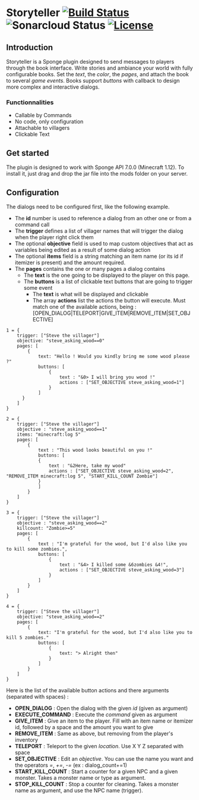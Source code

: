 
# Storyteller   [![Build Status](https://travis-ci.org/OnapleRPG/Storyteller.svg?branch=master)](https://travis-ci.org/OnapleRPG/Storyteller) ![Sonarcloud Status](https://sonarcloud.io/api/project_badges/measure?project=storyteller&metric=alert_status)  [![License](https://img.shields.io/badge/License-Apache%202.0-blue.svg)](https://opensource.org/licenses/Apache-2.0)
## Introduction  
Storyteller is a Sponge plugin designed to send messages to players through the book interface. Write stories and 
ambiance your world with fully configurable books. Set the *text*, the *color*, the *pages*, and attach the book to 
several *game events*. Books support *buttons* with callback to design more complex and interactive dialogs.

### Functionnalities
* Callable by Commands 
* No code, only configuration
* Attachable to villagers
* Clickable Text

## Get started
The plugin is designed to work with Sponge API 7.0.0 (Minecraft 1.12). To install it, just drag and drop the jar file 
into the mods folder on your server. 

## Configuration
The dialogs need to be configured first, like the following example.  
* The **id** number is used to reference a dialog from an other one or from a command call
* The **trigger** defines a list of villager names that will trigger the dialog when the player right click them
* The optional **objective** field is used to map custom objectives that act as variables being edited as a result of some dialog action
* The optional **items** field is a string matching an item name (or its id if itemizer is present) and the amount required.
* The **pages** contains the one or many pages a dialog contains
    * The **text** is the one going to be displayed to the player on this page.
    * The **buttons** is a list of clickable text buttons that are going to trigger some event
        * The **text** is what will be displayed and clickable
        * The array **actions** list the actions the button will execute. Must match one of the available actions, being : [OPEN_DIALOG|TELEPORT|GIVE_ITEM|REMOVE_ITEM|SET_OBJECTIVE]
```
1 = {
    trigger: ["Steve the villager"]
    objective: "steve_asking_wood==0"
    pages: [
        {
            text: "Hello ! Would you kindly bring me some wood please ?"
            buttons: [
                {
                    text : "&0> I will bring you wood !"
                    actions : ["SET_OBJECTIVE steve_asking_wood=1"]
                }
            ]
      }
    ]
}

2 = {
    trigger: ["Steve the villager"]
    objective : "steve_asking_wood==1"
    items: "minecraft:log 5"
    pages: [
        {
            text : "This wood looks beautiful on you !"
            buttons: [
            {
                text : "&2Here, take my wood"
                actions : ["SET_OBJECTIVE steve_asking_wood=2", "REMOVE_ITEM minecraft:log 5", "START_KILL_COUNT Zombie"]
            }
            ]
        }
    ]
}

3 = {
    trigger: ["Steve the villager"]
    objective : "steve_asking_wood==2"
    killcount: "Zombie>=5"
    pages: [
        {
            text : "I'm grateful for the wood, but I'd also like you to kill some zombies.",
            buttons: [
                {
                    text : "&4> I killed some &6zombies &4!",
                    actions : ["SET_OBJECTIVE steve_asking_wood=3"]
                }
            ]
        }
    ]
}

4 = {
    trigger: ["Steve the villager"]
    objective: "steve_asking_wood==2"
    pages: [
        {
            text: "I'm grateful for the wood, but I'd also like you to kill 5 zombies."
            buttons: [
                {
                    text: "> Alright then"
                }
            ]
        }
    ]
}
```
Here is the list of the available button actions and there arguments (separated with spaces) :  
- **OPEN_DIALOG** : Open the dialog with the given *id* (given as argument)
- **EXECUTE_COMMAND** : Execute the *command* given as argument
- **GIVE_ITEM** : Give an item to the player. Fill with an item name or itemizer id, followed by a space and the amount you want to give
- **REMOVE_ITEM** : Same as above, but removing from the player's inventory
- **TELEPORT** : Teleport to the given *location*. Use X Y Z separated with space
- **SET_OBJECTIVE** : Edit an *objective*. You can use the name you want and the operators *=*, *+=*, *-=* (ex : dialog_count+=1)
- **START_KILL_COUNT** : Start a counter for a given NPC and a given monster. Takes a monster name or type as argument.
- **STOP_KILL_COUNT** : Stop a counter for cleaning. Takes a monster name as argument, and use the NPC name (trigger).
